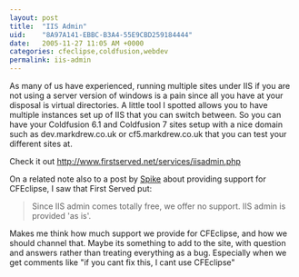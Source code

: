 ```yaml
---
layout: post
title:  "IIS Admin"
uid:	"8A97A141-EBBC-B3A4-55E9CBD259184444"
date:   2005-11-27 11:05 AM +0000
categories: cfeclipse,coldfusion,webdev
permalink: iis-admin
---
```

As many of us have experienced, running multiple sites under IIS if you are not using a server version of windows is a pain since all you have at your disposal is virtual directories. A little tool I spotted allows you to have multiple instances set up of IIS that you can switch between. So you can have your Coldfusion 6.1 and Coldfusion 7 sites setup with a nice domain such as dev.markdrew.co.uk or cf5.markdrew.co.uk that you can test your different sites at. 

Check it out
<a href="http://www.firstserved.net/services/iisadmin.php">http://www.firstserved.net/services/iisadmin.php</a>

On a related note also to a post by <a href="http://www.spike.org.uk/blog/index.cfm?mode=entry&entry=B8E47B41-D565-E33F-3C6AB9D5F56B8219">Spike</a> about providing support for CFEclipse, I saw that First Served put:
<blockquote>
Since IIS admin comes totally free, we offer no support. IIS admin is provided 'as is'. 
</blockquote>
Makes me think how much support we provide for CFEclipse, and how we should channel that. Maybe its something to add to the site, with question and answers rather than treating everything as a bug. Especially when we get comments like "if you cant fix this, I cant use CFEclipse"